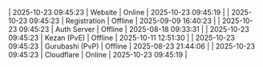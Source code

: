 | 2025-10-23 09:45:23 | Website | Online | 2025-10-23 09:45:19 |
| 2025-10-23 09:45:23 | Registration | Offline | 2025-09-09 16:40:23 |
| 2025-10-23 09:45:23 | Auth Server | Offline | 2025-08-18 09:33:31 |
| 2025-10-23 09:45:23 | Kezan (PvE) | Offline | 2025-10-11 12:51:30 |
| 2025-10-23 09:45:23 | Gurubashi (PvP) | Offline | 2025-08-23 21:44:06 |
| 2025-10-23 09:45:23 | Cloudflare | Online | 2025-10-23 09:45:19 |
